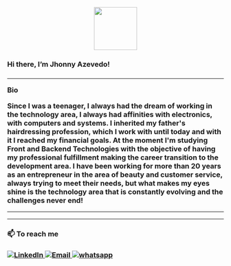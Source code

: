 <div id="header" align="center">
  <img src="https://media.giphy.com/media/HwBlFQZFcAoUcPHZdX/giphy.gif" width="100"/>
</div>

<h3>Hi there, I’m Jhonny Azevedo!<h3/>
<hr />

Bio

<p>Since I was a teenager, I always had the dream of working in the technology area, I always had affinities with electronics, with computers and systems. I inherited my father's hairdressing profession, which I work with until today and with it I reached my financial goals. At the moment I'm studying Front and Backend Technologies with the objective of having my professional fulfillment making the career transition to the development area. I have been working for more than 20 years as an entrepreneur in the area of beauty and customer service, always trying to meet their needs, but what makes my eyes shine is the technology area that is constantly evolving and the challenges never end!  
<p/>

<hr />
  
<hr />
  <h3>📫 To reach me<h3/>
  <div id="badges">
    <a href="https://www.linkedin.com/in/jhonny-alves-de-souza-azevedo-3a333656/">
       <img src="https://img.shields.io/badge/LinkedIn-blue?style=for-the-badge&logo=linkedin&logoColor=white" alt="LinkedIn"/>
    </a>
    <a href="mailto:jhonny.azevedo@gmail.com">
      <img src="https://img.shields.io/badge/jhonny.azevedo@gmail.com-grey?style=for-the-badge&logo=email&logoColor=white" alt="Email"/>
    </a>
     <a href="callto:(+55)47991803680">
       <img src="https://img.shields.io/badge/(+55)47991803680-darkgreen?style=for-the-badge&logo=whatsapp&logoColor=white" alt="whatsapp"> </img>
     </a>
  </div>
  

<!---
NeoJhonn/NeoJhonn is a ✨ special ✨ repository because its `README.md` (this file) appears on your GitHub profile.
You can click the Preview link to take a look at your changes.
--->
